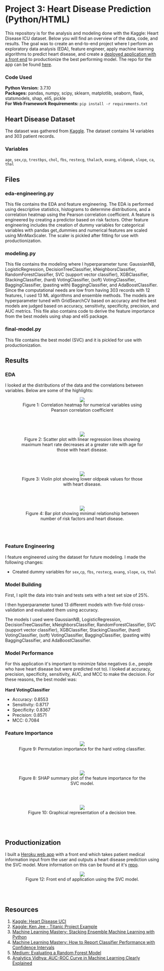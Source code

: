 # Project 3: Heart Disease Prediction (Python/HTML)

This repository is for the analysis and modeling done with the Kaggle: Heart Disease ICU dataset. Below you will find an overview of the data, code, and results. The goal was to create an end-to-end project where I perform an exploratory data analysis (EDA), feature engineer, apply machine learning algorithms to predict heart disease, and create a [deployed application with a front end](https://predict-heart-diseases.herokuapp.com/) to productionize the best performing model. The repo for the app can be found [here](https://github.com/MichaelBryantDS/heart-disease-pred-app).

### Code Used 

**Python Version:** 3.7.10 <br />
**Packages:** pandas, numpy, scipy, sklearn, matplotlib, seaborn, flask, statsmodels, shap, eli5, pickle<br />
**For Web Framework Requirements:**  ```pip install -r requirements.txt```  

## Heart Disease Dataset

The dataset was gathered from [Kaggle](https://www.kaggle.com/ronitf/heart-disease-uci). The dataset contains 14 variables and 303 patient records.

### Variables

`age`, `sex`,`cp`, `trestbps`, `chol`, `fbs`, `restecg`, `thalach`, `exang`, `oldpeak`, `slope`, `ca`, `thal`

## Files

### eda-engineering.py

This file contains the EDA and feature engineering. The EDA is performed using descriptive statistics, histograms to determine distributions, and a correlation heatmap using the Pearson correlation coefficient. A feature is engineered by creating a predictor based on risk factors. Other feature engineering includes the creation of dummy variables for categorical variables with pandas get_dummies and numerical features are scaled using MinMaxScaler. The scaler is pickled after fitting for use with productionization.

### modeling.py

This file contains the modeling where I hyperparameter tune: GaussianNB, LogisticRegression, DecisionTreeClassifier, kNeighborsClassifier, RandomForestClassifier, SVC (support vector classifier), XGBClassifier, StackingClassifier, (hard) VotingClassifier, (soft) VotingClassifier, BaggingClassifier, (pasting with) BaggingClassifier, and AdaBoostClassifier. Since the computational needs are low from having 303 records with 12 features, I used 13 ML algorithms and ensemble methods. The models are hyperparameter tuned with GridSearchCV based on accuracy and the best models are judged based on accuracy, sensitivity, specificity, precision, and AUC metrics. This file also contains code to derive the feature importance from the best models using shap and eli5 package.

### final-model.py

This file contains the best model (SVC) and it is pickled for use with productionization.

## Results

### EDA

I looked at the distributions of the data and the correlations between variables. Below are some of the highlights:

<div align="center">
  
<figure>
<img src="images/cor-heatmap.jpg"><br/>
  <figcaption>Figure 1: Correlation heatmap for numerical variables using Pearson correlation coefficient</figcaption>
</figure>
<br/><br/>
  
</div>

<div align="center">
  
<figure>
<img src="images/thalach-age-target.jpg"><br/>
  <figcaption>Figure 2: Scatter plot with linear regression lines showing maximum heart rate decreases at a greater rate with age for those with heart disease.</figcaption>
</figure>
<br/><br/>
  
</div>

<div align="center">
  
<figure>
<img src="images/oldpeak-target.jpg"><br/>
  <figcaption>Figure 3: Violin plot showing lower oldpeak values for those with heart disease.</figcaption>
</figure>
<br/><br/>
  
</div>

<div align="center">
  
<figure>
<img src="images/risk-factors-target.jpg"><br/>
  <figcaption>Figure 4: Bar plot showing minimal relationship between number of risk factors and heart disease.</figcaption>
</figure>
<br/><br/>
  
</div>

### Feature Engineering

I feature engineered using the dataset for future modeling. I made the following changes:
* Created dummy variables for `sex`,`cp`, `fbs`, `restecg`, `exang`, `slope`, `ca`, `thal`

### Model Building

First, I split the data into train and tests sets with a test set size of 25%.

I then hyperparameter tuned 13 different models with five-fold cross-validation and evaluated them using accuracy.

The models I used were GaussianNB, LogisticRegression, DecisionTreeClassifier, kNeighborsClassifier, RandomForestClassifier, SVC (support vector classifier), XGBClassifier, StackingClassifier, (hard) VotingClassifier, (soft) VotingClassifier, BaggingClassifier, (pasting with) BaggingClassifier, and AdaBoostClassifier.

### Model Performance

For this application it's important to minimize false negatives (i.e., people who have heart disease but were predicted not to). I looked at accuracy, precision, specificity, sensitivity, AUC, and MCC to make the decision. For these reasons, the best model was:
<br/><br/>
**Hard VotingClassifier**
* Accuracy: 0.8553
* Sensitivity: 0.8717
* Specificity: 0.8367
* Precision: 0.8571
* MCC: 0.7084


### Feature Importance

<div align="center">
  
<figure>
<img src="images/perm-import-hv.JPG"><br/>
  <figcaption>Figure 9: Permutation importance for the hard voting classifier.</figcaption>
</figure>
<br/><br/>
  
</div>

<div align="center">
  
<figure>
<img src="images/shap-svc.jpg"><br/>
  <figcaption>Figure 8: SHAP summary plot of the feature importance for the SVC model.</figcaption>
</figure>
<br/><br/>
  
</div>

<div align="center">
  
<figure>
<img src="images/dt.jpg"><br/>
  <figcaption>Figure 10: Graphical representation of a decision tree.</figcaption>
</figure>
<br/><br/>
  
</div>

## Productionization

I built a [Heroku web app](https://predict-heart-diseases.herokuapp.com/) with a front end which takes patient medical information input from the user and outputs a heart disease prediction using the SVC model. More information on this can be found at it's [repo](https://github.com/MichaelBryantDS/heart-disease-pred-app).

<div align="center">
  
<figure>
<img src="images/front-end.JPG"><br/>
  <figcaption>Figure 12: Front end of application using the SVC model.</figcaption>
</figure>
<br/><br/>
  
</div>

## Resources

1. [Kaggle: Heart Disease UCI](https://www.kaggle.com/ronitf/heart-disease-uci)
2. [Kaggle: Ken Jee - Titanic Project Example](https://www.kaggle.com/kenjee/titanic-project-example)
3. [Machine Learning Mastery: Stacking Ensemble Machine Learning with Python](https://machinelearningmastery.com/stacking-ensemble-machine-learning-with-python/)
4. [Machine Learning Mastery: How to Report Classifier Performance with Confidence Intervals](https://machinelearningmastery.com/report-classifier-performance-confidence-intervals/)
5. [Medium: Evaluating a Random Forest Model](https://medium.com/analytics-vidhya/evaluating-a-random-forest-model-9d165595ad56)
6. [Analytics Vidhya: AUC-ROC Curve in Machine Learning Clearly Explained](https://www.analyticsvidhya.com/blog/2020/06/auc-roc-curve-machine-learning/)
